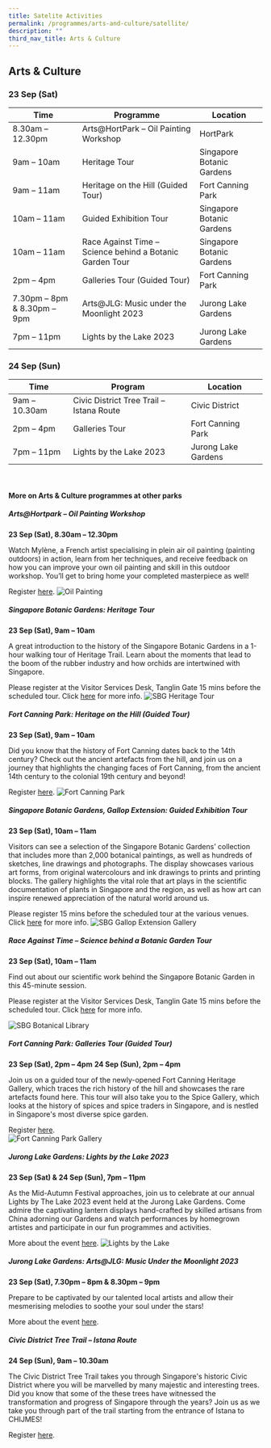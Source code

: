 ```yaml
---
title: Satelite Activities
permalink: /programmes/arts-and-culture/satellite/
description: ""
third_nav_title: Arts & Culture
---
```

## Arts &amp; Culture

### 23 Sep (Sat) <br>


| Time | Programme | Location |
| -------- | -------- | -------- |
| 8.30am – 12.30pm | Arts@HortPark – Oil Painting Workshop | HortPark |
| 9am – 10am | Heritage Tour | Singapore Botanic Gardens    |
| 9am – 11am | Heritage on the Hill (Guided Tour) | Fort Canning Park |
| 10am – 11am | Guided Exhibition Tour | Singapore Botanic Gardens    |
| 10am – 11am | Race Against Time – Science behind a Botanic Garden Tour | Singapore Botanic Gardens |
| 2pm – 4pm | Galleries Tour (Guided Tour) | Fort Canning Park |
| 7.30pm – 8pm &amp; 8.30pm – 9pm | Arts@JLG: Music under the Moonlight 2023 |Jurong Lake Gardens |
| 7pm – 11pm | Lights by the Lake 2023 | Jurong Lake Gardens |







### 24 Sep (Sun) <br>



| Time | Program | Location |
| -------- | -------- | -------- |
| 9am – 10.30am | Civic District Tree Trail – Istana Route | Civic District |
| 2pm – 4pm  | Galleries Tour  |  Fort Canning Park |
| 7pm – 11pm | Lights by the Lake 2023 | Jurong Lake Gardens |






<br>

#### More on Arts &amp; Culture programmes at other parks


##### **Arts@Hortpark – Oil Painting Workshop**
**23 Sep (Sat), 8.30am – 12.30pm**

Watch Mylène, a French artist specialising in plein air oil painting (painting outdoors) in action, learn from her techniques, and receive feedback on how you can improve your own oil painting and skill in this outdoor workshop. You’ll get to bring home your completed masterpiece as well!

Register [here](https://www.nparks.gov.sg/activities/events-and-workshops/2023/9/arts@hortpark---oil-painting-workshop---23-sep-2023).
![Oil Painting](/images/oil%20painting.png)


##### **Singapore Botanic Gardens: Heritage Tour** <br>

**23 Sep (Sat), 9am – 10am**

A great introduction to the history of the Singapore Botanic Gardens in a 1-hour walking tour of Heritage Trail. Learn about the moments that lead to the boom of the rubber industry and how orchids are intertwined with Singapore.  

Please register at the Visitor Services Desk, Tanglin Gate 15 mins before the scheduled tour. Click [here](https://www.nparks.gov.sg/activities/events-and-workshops/2023/9/heritage-tour) for more info.
![SBG Heritage Tour](/images/sbg%20heritage%20tour.PNG)


##### **Fort Canning Park: Heritage on the Hill (Guided Tour)** <br>
**23 Sep (Sat), 9am – 10am**

Did you know that the history of Fort Canning dates back to the 14th century? Check out the ancient artefacts from the hill, and join us on a journey that highlights the changing faces of Fort Canning, from the ancient 14th century to the colonial 19th century and beyond! 

Register [here](https://form.gov.sg/64e6fb01bab63100113af58a).
![Fort Canning Park](/images/heritage%20on%20the%20hill%20trail.jpeg)

##### **Singapore Botanic Gardens, Gallop Extension: Guided Exhibition Tour** <br> 
**23 Sep (Sat), 10am – 11am**

Visitors can see a selection of the Singapore Botanic Gardens’ collection that includes more than 2,000 botanical paintings, as well as hundreds of sketches, line drawings and photographs. The display showcases various art forms, from original watercolours and ink drawings to prints and printing blocks. The gallery highlights the vital role that art plays in the scientific documentation of plants in Singapore and the region, as well as how art can inspire renewed appreciation of the natural world around us.

Please register 15 mins before the scheduled tour at the various venues. Click [here](https://www.nparks.gov.sg/sbg/whats-happening/calendar-of-events/guided-exhibition-tour-sep-oct-2023) for more info.
 ![SBG Gallop Extension Gallery](/images/gallop%20extension%20gallery.PNG)

##### **Race Against Time – Science behind a Botanic Garden Tour** <br> 
**23 Sep (Sat), 10am – 11am**

Find out about our scientific work behind the Singapore Botanic Garden in this 45-minute session. <br> 

Please register at the Visitor Services Desk, Tanglin Gate 15 mins before the scheduled tour. Click
[here](nparks_sbg_visitor_services@nparks.gov.sg) for more info.

![SBG Botanical Library](/images/race%20against%20time%2002.jpeg)

##### **Fort Canning Park: Galleries Tour (Guided Tour)** 

**23 Sep (Sat), 2pm – 4pm**
**24 Sep (Sun), 2pm – 4pm**

Join us on a guided tour of the newly-opened Fort Canning Heritage Gallery, which traces the rich history of the hill and showcases the rare artefacts found here. This tour will also take you to the Spice Gallery, which looks at the history of spices and spice traders in Singapore, and is nestled in Singapore's most diverse spice garden. 

Register [here](https://form.gov.sg/64e6fb01bab63100113af58a).	
![Fort Canning Park Gallery](/images/fcp%20galleries%20tour.jpeg)

##### **Jurong Lake Gardens: Lights by the Lake 2023** 
**23 Sep (Sat) &amp; 24 Sep (Sun), 7pm – 11pm**

As the Mid-Autumn Festival approaches, join us to celebrate at our annual Lights by The Lake 2023 event held at the Jurong Lake Gardens. Come admire the captivating lantern displays hand-crafted by skilled artisans from China adorning our Gardens and watch performances by homegrown artistes and participate in our fun programmes and activities. 

More about the event [here](https://www.nparks.gov.sg/activities/events-and-workshops/2023/9/lights-by-the-lake-2023-festival-of-lights).
![Lights by the Lake](/images/lights%20by%20the%20lake.jfif)


##### **Jurong Lake Gardens: Arts@JLG: Music Under the Moonlight 2023** 
**23 Sep (Sat), 7.30pm – 8pm &amp; 8.30pm – 9pm**

Prepare to be captivated by our talented local artists and allow their mesmerising melodies to soothe your soul under the stars!

More about the event [here](https://www.nparks.gov.sg/activities/events-and-workshops/2023/9/lights-by-the-lake-2023-festival-of-lights).

##### **Civic District Tree Trail – Istana Route** <br> 
**24 Sep (Sun), 9am – 10.30am**

The Civic District Tree Trail takes you through Singapore's historic Civic District where you will be marvelled by many majestic and interesting trees. Did you know that some of the these trees have witnessed the transformation and progress of Singapore through the years? Join us as we take you through part of the trail starting from the entrance of Istana to CHIJMES! <br> 

Register [here](https://www.nparks.gov.sg/activities/events-and-workshops/2022/1/civic-district-tree-trail---istana-route-24-sept-2023-9am).